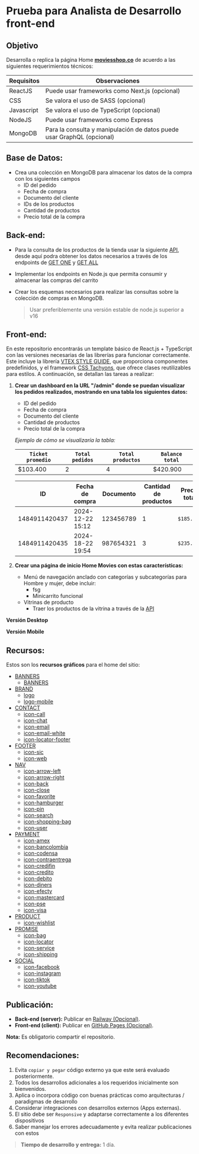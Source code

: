 # Prueba para Analista de Desarrollo front-end

## Objetivo
Desarrolla o replica la página Home **[moviesshop.co](https://www.moviesshop.co)** de acuerdo a las siguientes requerimientos técnicos:

| Requisitos | Observaciones |
| ------ | ------ |
| ReactJS | Puede usar frameworks como Next.js (opcional) |
| CSS | Se valora el uso de SASS (opcional) |
| Javascript | Se valora el uso de TypeScript (opcional) |
| NodeJS | Puede usar frameworks como Express |
| MongoDB | Para la consulta y manipulación de datos puede usar GraphQL (opcional) |


## Base de Datos:
- Crea una colección en MongoDB para almacenar los datos de la compra con los siguientes campos
    - ID del pedido
    - Fecha de compra
    - Documento del cliente
    - IDs de los productos
    - Cantidad de productos
    - Precio total de la compra


## Back-end:
- Para la consulta de los productos de la tienda usar la siguiente [API](https://api-catalog-main-production.up.railway.app), desde aquí podra obtener los datos necesarios a través de los endpoints de [GET ONE](https://api-catalog-main-production.up.railway.app/api/product/67609d69c716dfbf7ecfb6d2) y [GET ALL](https://api-catalog-main-production.up.railway.app/api/product)
- Implementar los endpoints en Node.js que permita consumir y almacenar las compras del carrito
- Crear los esquemas necesarios para realizar las consultas sobre la colección de compras en MongoDB.

    > Usar preferiblemente una versión estable de node.js superior a v16


## Front-end:
En este repositorio encontrarás un template básico de React.js + TypeScript con las versiones necesarias de las librerías para funcionar correctamente. Este incluye la librería [VTEX STYLE GUIDE](https://styleguide.vtex.com/), que proporciona componentes predefinidos, y el framework [CSS Tachyons](https://tachyons.io/#style), que ofrece clases reutilizables para estilos. A continuación, se detallan las tareas a realizar:

1. **Crear un dashboard en la URL "/admin" donde se puedan visualizar los pedidos realizados, mostrando en una tabla los siguientes datos:**

    - ID del pedido
    - Fecha de compra
    - Documento del cliente
    - Cantidad de productos
    - Precio total de la compra

    *Ejemplo de cómo se visualizaría la tabla:*

    | ``Ticket promedio`` | ``Total pedidos`` | ``Total productos`` | ``Balance total`` |
    | ------ | ------ | ------ | ------ |
    | $103.400 | 2 | 4 | $420.900 |

    | ID | Fecha de compra | Documento | Cantidad de productos | Precio total |
    | ------ | ------ | ------ | ------ | ------ |
    | 1484911420437 | 2024-12-22 15:12 | 123456789 | 1 | ``$185.900`` |
    | 1484911420435 | 2024-18-22 19:54 | 987654321 | 3 | ``$235.000`` |

2. **Crear una página de inicio Home Movies con estas características:**

    - Menú de navegación anclado con categorías y subcategorías para Hombre y mujer, debe incluir:
        - fsg
        - Minicarrito funcional
    - Vitrinas de producto
        - Traer los productos de la vitrina a través de la [API](https://api-catalog-main-production.up.railway.app)

**Versión Desktop**


**Versión Mobile**


## Recursos:
Estos son los **recursos gráficos** para el  home del sitio:

- [BANNERS](/assets/banners/)
    - [BANNERS](/assets/banners)
- [BRAND](/assets/brand/)
    - [logo](/assets/brand/brand.svg)
    - [logo-mobile](/assets/brand/brand-2.svg)
- [CONTACT](/assets/contact/)
    - [icon-call](/assets/contact/icon-call.svg)
    - [icon-chat](/assets/contact/icon-chat.svg)
    - [icon-email](/assets/contact/icon-email.svg)
    - [icon-email-white](/assets/contact/icon-email-white.svg)
    - [icon-locator-footer](/assets/contact/icon-locator-footer.svg)
- [FOOTER](/assets/footer/)
    - [icon-sic](/assets/footer/icon-sic.svg)
    - [icon-web](/assets/footer/icon-web.svg)
- [NAV](/assets/nav/)
    - [icon-arrow-left](/assets/nav/arrow-left.svg)
    - [icon-arrow-right](/assets/nav/arrow-right.svg)
    - [icon-back](/assets/nav/back.svg)
    - [icon-close](/assets/nav/close.svg)
    - [icon-favorite](/assets/nav/favorite.svg)
    - [icon-hamburger](/assets/nav/hamburguer.svg)
    - [icon-pin](/assets/nav/pin.svg)
    - [icon-search](/assets/nav/search.svg)
    - [icon-shopping-bag](/assets/nav/shopping-bag.svg)
    - [icon-user](/assets/nav/user.svg)
- [PAYMENT](/assets/payment/)
    - [icon-amex](/assets/payment/medios_de_pago_amex.svg)
    - [icon-bancolombia](/assets/payment/medios_de_pago_bancolombia.svg)
    - [icon-codensa](/assets/payment/medios_de_pago_codensa.svg)
    - [icon-contraentrega](/assets/payment/medios_de_pago_contraentrega.svg)
    - [icon-credifin](/assets/payment/medios_de_pago_credifin.svg)
    - [icon-credito](/assets/payment/medios_de_pago_credito.svg)
    - [icon-debito](/assets/payment/medios_de_pago_debito.svg)
    - [icon-diners](/assets/payment/medios_de_pago_diners.svg)
    - [icon-efecty](/assets/payment/medios_de_pago_efecty.svg)
    - [icon-mastercard](/assets/payment/medios_de_pago_master_card.svg)
    - [icon-pse](/assets/payment/medios_de_pago_pse.svg)
    - [icon-visa](/assets/payment/medios_de_pago_visa.svg)
- [PRODUCT](/assets/product/)
    - [icon-wishlist](/assets/product/wishlist.svg)
- [PROMISE](/assets/promise/)
    - [icon-bag](/assets/promise/bag.svg)
    - [icon-locator](/assets/promise/locator.svg)
    - [icon-service](/assets/promise/service.svg)
    - [icon-shipping](/assets/promise/shipping.svg)
- [SOCIAL](/assets/social/)
    - [icon-facebook](/assets/social/icon-facebook.svg)
    - [icon-instagram](/assets/social/icon-instagram.svg)
    - [icon-tiktok](/assets/social/icon-tiktok.svg)
    - [icon-youtube](/assets/social/icon-youtube.svg)


## Publicación:
- **Back-end (server):** Publicar en [Railway (Opcional)](https://railway.app/).
- **Front-end (client):** Publicar en [GitHub Pages (Opcional)](https://pages.github.com/).

**Nota:** Es obligatorio compartir el repositorio.


## Recomendaciones:

1. Evita ``copiar y pegar`` código externo ya que este será evaluado posteriormente.
2. Todos los desarrollos adicionales a los requeridos inicialmente son bienvenidos.
3. Aplica o incorpora código con buenas prácticas como arquitecturas / paradigmas de desarrollo
4. Considerar integraciones con desarrollos externos (Apps externas).
5. El sitio debe ser ``Responsive`` y adaptarse correctamente a los diferentes dispositivos
6. Saber manejar los errores adecuadamente y evita realizar publicaciones con estos

> **Tiempo de desarrollo y entrega:** 1 día.

[dill]: </API-Catalog-main/tree/main/assets/>